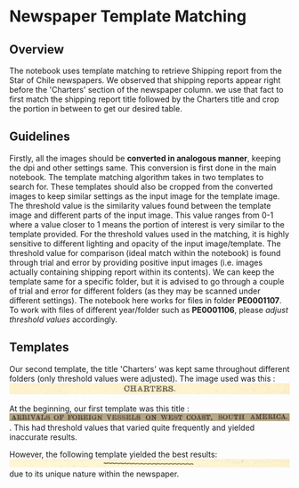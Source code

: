 # Newspaper Template Matching
## Overview
The notebook uses template matching to retrieve Shipping report from the Star of Chile newspapers. We observed that shipping reports appear right before the 'Charters' section of the newspaper column. we use that fact to first match the shipping report title followed by the Charters title and crop the portion in between to get our desired table. 
## Guidelines
Firstly, all the images should be **converted in analogous manner**, keeping the dpi and other settings same. This conversion is first done in the main notebook. The template matching algorithm takes in two templates to search for. These templates should also be cropped from the converted images to keep similar settings as the input image for the template image. 
The threshold value is the similarity values found between the template image and different parts of the input image. This value ranges from 0-1 where a value closer to 1 means the portion of interest is very similar to the template provided. For the threshold values used in the matching, it is highly sensitive to different lighting and opacity of the input image/template. The threshold value for comparison (ideal match within the notebook) is found through trial and error by providing positive input images (i.e. images actually containing shipping report within its contents). We can keep the template same for a specific folder, but it is advised to go through a couple of trial and error for different folders (as they may be scanned under different settings). The notebook here works for files in folder **PE0001107**. To work with files of different year/folder such as **PE0001106**, please _adjust threshold values_ accordingly.


## Templates
Our second template, the title 'Charters' was kept same throughout different folders (only threshold values were adjusted). The image used was this : ![template2](https://github.com/kshakib22/Newspaper-Template-Matching/blob/f2185ace52e759e9910da363ce8fc76d89312eb9/template%202.jpg)

At the beginning, our first template was this title : ![old_template1](https://github.com/kshakib22/Newspaper-Template-Matching/blob/f2185ace52e759e9910da363ce8fc76d89312eb9/old%20template%201.jpg) . This had threshold values that varied quite frequently and yielded inaccurate results.

However, the following template yielded the best results: ![new_template1](https://github.com/kshakib22/Newspaper-Template-Matching/blob/f2185ace52e759e9910da363ce8fc76d89312eb9/template%201.jpg) due to its unique nature within the newspaper.
